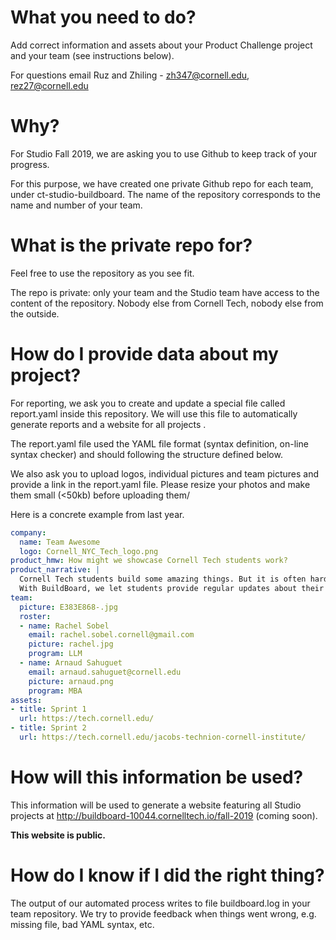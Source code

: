# What you need to do?

Add correct information and assets about your Product Challenge project and your team (see instructions below).

For questions email Ruz and Zhiling - zh347@cornell.edu, rez27@cornell.edu


# Why?

For Studio Fall 2019, we are asking you to use Github to keep track of your progress.

For this purpose, we have created one private Github repo for each team, under ct-studio-buildboard.
The name of the repository corresponds to the name and number of your team.


# What is the private repo for?

Feel free to use the repository as you see fit.

The repo is private: only your team and the Studio team have access to the content of the repository. Nobody else from Cornell Tech, nobody else from the outside.

# How do I provide data about my project?
For reporting, we ask you to create and update a special file called report.yaml inside this repository. We will use this file to automatically generate reports and a website for all projects .

The report.yaml file used the YAML file format (syntax definition, on-line syntax checker) and should following the structure defined below.

We also ask you to upload logos, individual pictures and team pictures and provide a link in the report.yaml file. Please resize your photos and make them small (<50kb) before uploading them/

Here is a concrete example from last year.


```yaml
company:
  name: Team Awesome
  logo: Cornell_NYC_Tech_logo.png
product_hmw: How might we showcase Cornell Tech students work?
product_narrative: |
  Cornell Tech students build some amazing things. But it is often hard to show it to outside people.
  With BuildBoard, we let students provide regular updates about their work and create a Web version of it.
team:
  picture: E383E868-.jpg
  roster:
  - name: Rachel Sobel
    email: rachel.sobel.cornell@gmail.com
    picture: rachel.jpg
    program: LLM
  - name: Arnaud Sahuguet
    email: arnaud.sahuguet@cornell.edu
    picture: arnaud.png
    program: MBA
assets:
- title: Sprint 1
  url: https://tech.cornell.edu/
- title: Sprint 2
  url: https://tech.cornell.edu/jacobs-technion-cornell-institute/
```

# How will this information be used?
This information will be used to generate a website featuring all Studio projects at http://buildboard-10044.cornelltech.io/fall-2019 (coming soon).

**This website is public.**

# How do I know if I did the right thing?
The output of our automated process writes to file buildboard.log in your team repository.
We try to provide feedback when things went wrong, e.g. missing file, bad YAML syntax, etc.

